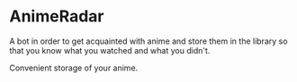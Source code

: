 # AnimeRadar

A bot in order to get acquainted with anime and store them in the library so that you know what you watched and what you didn't.

Convenient storage of your anime.